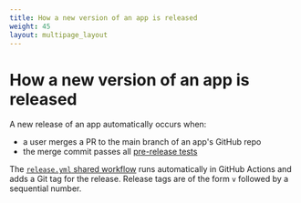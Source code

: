 ```yaml
---
title: How a new version of an app is released
weight: 45
layout: multipage_layout
---
```


# How a new version of an app is released

A new release of an app automatically occurs when:

- a user merges a PR to the main branch of an app's GitHub repo
- the merge commit passes all [pre-release tests](/kubernetes/manage-app/access-ci-cd/#continuous-deployment-of-a-release-of-a-gov-uk-app)

The [`release.yml` shared workflow](https://github.com/alphagov/govuk-infrastructure/blob/main/.github/workflows/release.yml) runs automatically in GitHub Actions and adds a Git tag for the release. Release tags are of the form `v` followed by a sequential number.
